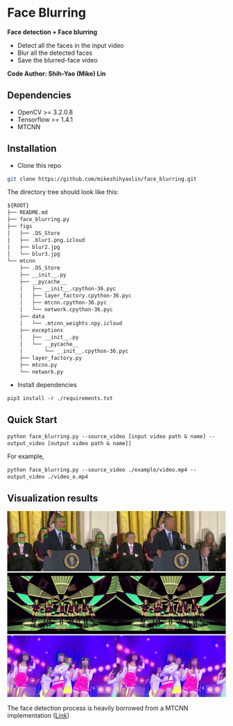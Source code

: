 # Face Blurring
**Face detection + Face blurring**
+ Detect all the faces in the input video
+ Blur all the detected faces
+ Save the blurred-face video

**Code Author: Shih-Yao (Mike) Lin**

## Dependencies
+ OpenCV >= 3.2.0.8
+ Tensorflow >= 1.4.1
+ MTCNN 

## Installation

* Clone this repo

```bash
git clone https://github.com/mikeshihyaolin/face_blurring.git
```
The directory tree should look like this:
```
${ROOT}
├── README.md
├── face_blurring.py
├── figs
│   ├── .DS_Store
│   ├── .blur1.png.icloud
│   ├── blur2.jpg
│   └── blur3.jpg
└── mtcnn
    ├── .DS_Store
    ├── __init__.py
    ├── __pycache__
    │   ├── __init__.cpython-36.pyc
    │   ├── layer_factory.cpython-36.pyc
    │   ├── mtcnn.cpython-36.pyc
    │   └── network.cpython-36.pyc
    ├── data
    │   └── .mtcnn_weights.npy.icloud
    ├── exceptions
    │   ├── __init__.py
    │   └── __pycache__
    │       └── __init__.cpython-36.pyc
    ├── layer_factory.py
    ├── mtcnn.py
    └── network.py
```

* Install dependencies
```
pip3 install -r ./requirements.txt
```

## Quick Start
```
python face_blurring.py --source_video [input video path & name] --output_video [output video path & name]]
```
For example,
```
python face_blurring.py --source_video ./example/video.mp4 --output_video ./video_o.mp4 
```

## Visualization results
![](figs/blur1.png)
![](figs/blur2.jpg)
![](figs/blur3.jpg)

The face detection process is heavily borrowed from a MTCNN implementation ([Link](https://github.com/ipazc/mtcnn.git))
